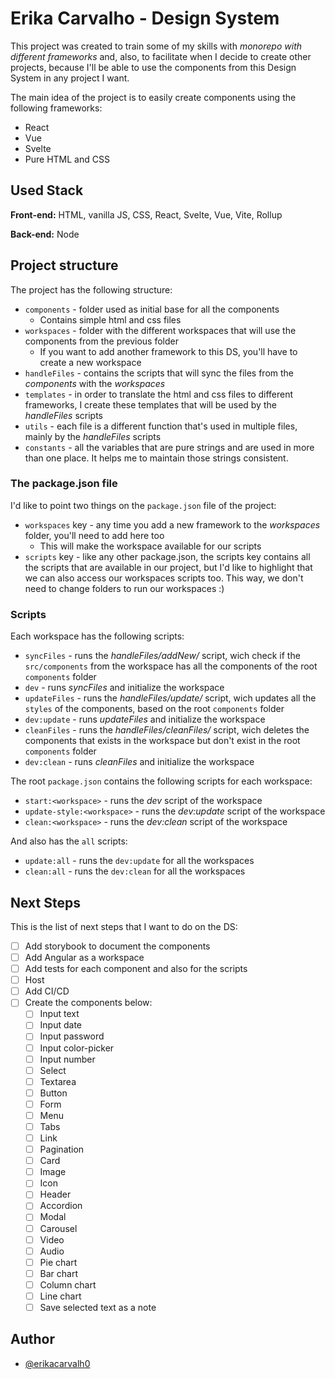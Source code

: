 
# Erika Carvalho - Design System

This project was created to train some of my skills with *monorepo with different frameworks* and, also, to facilitate when I decide to create other projects, because I'll be able to use the components from this Design System in any project I want.

The main idea of the project is to easily create components using the following frameworks: 
- React
- Vue
- Svelte
- Pure HTML and CSS


## Used Stack

**Front-end:** HTML, vanilla JS, CSS, React, Svelte, Vue, Vite, Rollup

**Back-end:** Node


## Project structure
The project has the following structure:
- `components` - folder used as initial base for all the components
    - Contains simple html and css files
- `workspaces` - folder with the different workspaces that will use the components from the previous folder
    - If you want to add another framework to this DS, you'll have to create a new workspace
- `handleFiles` - contains the scripts that will sync the files from the *components* with the *workspaces*
- `templates` - in order to translate the html and css files to different frameworks, I create these templates that will be used by the *handleFiles* scripts
- `utils` - each file is a different function that's used in multiple files, mainly by the *handleFiles* scripts
- `constants` - all the variables that are pure strings and are used in more than one place. It helps me to maintain those strings consistent.

### The package.json file
I'd like to point two things on the `package.json` file of the project:
- `workspaces` key - any time you add a new framework to the *workspaces* folder, you'll need to add here too
    - This will make the workspace available for our scripts
- `scripts` key - like any other package.json, the scripts key contains all the scripts that are available in our project, but I'd like to highlight that we can also access our workspaces scripts too. This way, we don't need to change folders to run our workspaces :)

### Scripts
Each workspace has the following scripts:
- `syncFiles` - runs the *handleFiles/addNew/<workspace>* script, wich check if the `src/components` from the workspace has all the components of the root `components` folder
- `dev` - runs *syncFiles* and initialize the workspace
- `updateFiles` - runs the *handleFiles/update/<workspace>* script, wich updates all the `styles` of the components, based on the root `components` folder
- `dev:update` - runs *updateFiles* and initialize the workspace
- `cleanFiles` - runs the *handleFiles/cleanFiles/<workspace>* script, wich deletes the components that exists in the workspace but don't exist in the root `components` folder
- `dev:clean` - runs *cleanFiles* and initialize the workspace

The root `package.json` contains the following scripts for each workspace:
- `start:<workspace>` - runs the *dev* script of the workspace
- `update-style:<workspace>` - runs the *dev:update* script of the workspace
- `clean:<workspace>` - runs the *dev:clean* script of the workspace

And also has the `all` scripts:
- `update:all` - runs the `dev:update` for all the workspaces
- `clean:all` - runs the `dev:clean` for all the workspaces
## Next Steps

This is the list of next steps that I want to do on the DS:

- [ ]   Add storybook to document the components
- [ ]   Add Angular as a workspace
- [ ]   Add tests for each component and also for the scripts
- [ ]   Host
- [ ]   Add CI/CD
- [ ]   Create the components below:
    - [ ]  Input text
    - [ ]  Input date
    - [ ]  Input password
    - [ ]  Input color-picker
    - [ ]  Input number
    - [ ]  Select
    - [ ]  Textarea
    - [ ]  Button
    - [ ]  Form
    - [ ]  Menu
    - [ ]  Tabs
    - [ ]  Link
    - [ ]  Pagination
    - [ ]  Card
    - [ ]  Image
    - [ ]  Icon
    - [ ]  Header
    - [ ]  Accordion
    - [ ]  Modal
    - [ ]  Carousel
    - [ ]  Video
    - [ ]  Audio
    - [ ]  Pie chart
    - [ ]  Bar chart
    - [ ]  Column chart
    - [ ]  Line chart
    - [ ]  Save selected text as a note

## Author

- [@erikacarvalh0](https://www.github.com/erikacarvalh0)

